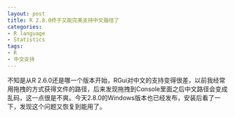 ```yaml
---
layout: post
title: R 2.8.0终于又能完美支持中文路径了
categories:
- R language
- Statistics
tags:
- R
- 中文支持
---
```


不知是从R 2.6.0还是哪一个版本开始，RGui对中文的支持变得很差，以前我经常用拖拽的方式获得文件的路径，后来发现拖拽到Console里面之后中文路径会变成乱码，这一点很是不爽。今天2.8.0的Windows版本也已经发布，安装后看了一下，发现这个问题又恢复到能用了。
